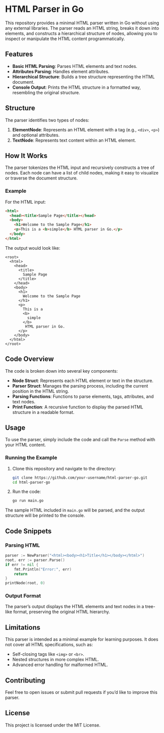# HTML Parser in Go

This repository provides a minimal HTML parser written in Go without using any external libraries. The parser reads an HTML string, breaks it down into elements, and constructs a hierarchical structure of nodes, allowing you to inspect or manipulate the HTML content programmatically.

## Features

- **Basic HTML Parsing**: Parses HTML elements and text nodes.
- **Attributes Parsing**: Handles element attributes.
- **Hierarchical Structure**: Builds a tree structure representing the HTML document.
- **Console Output**: Prints the HTML structure in a formatted way, resembling the original structure.

## Structure

The parser identifies two types of nodes:

1. **ElementNode**: Represents an HTML element with a tag (e.g., `<div>`, `<p>`) and optional attributes.
2. **TextNode**: Represents text content within an HTML element.

## How It Works

The parser tokenizes the HTML input and recursively constructs a tree of nodes. Each node can have a list of child nodes, making it easy to visualize or traverse the document structure.

### Example

For the HTML input:

```html
<html>
  <head><title>Sample Page</title></head>
  <body>
    <h1>Welcome to the Sample Page</h1>
    <p>This is a <b>simple</b> HTML parser in Go.</p>
  </body>
</html>
```

The output would look like:

```plaintext
<root>
  <html>
    <head>
      <title>
        Sample Page
      </title>
    </head>
    <body>
      <h1>
        Welcome to the Sample Page
      </h1>
      <p>
        This is a 
        <b>
          simple
        </b>
         HTML parser in Go.
      </p>
    </body>
  </html>
</root>
```

## Code Overview

The code is broken down into several key components:

- **Node Struct**: Represents each HTML element or text in the structure.
- **Parser Struct**: Manages the parsing process, including the current position in the HTML string.
- **Parsing Functions**: Functions to parse elements, tags, attributes, and text nodes.
- **Print Function**: A recursive function to display the parsed HTML structure in a readable format.

## Usage

To use the parser, simply include the code and call the `Parse` method with your HTML content.

### Running the Example

1. Clone this repository and navigate to the directory:

    ```bash
    git clone https://github.com/your-username/html-parser-go.git
    cd html-parser-go
    ```

2. Run the code:

    ```bash
    go run main.go
    ```

The sample HTML included in `main.go` will be parsed, and the output structure will be printed to the console.

## Code Snippets

### Parsing HTML

```go
parser := NewParser("<html><body><h1>Title</h1></body></html>")
root, err := parser.Parse()
if err != nil {
    fmt.Println("Error:", err)
    return
}
printNode(root, 0)
```

### Output Format

The parser’s output displays the HTML elements and text nodes in a tree-like format, preserving the original HTML hierarchy.

## Limitations

This parser is intended as a minimal example for learning purposes. It does not cover all HTML specifications, such as:
- Self-closing tags like `<img>` or `<br>`.
- Nested structures in more complex HTML.
- Advanced error handling for malformed HTML.

## Contributing

Feel free to open issues or submit pull requests if you’d like to improve this parser.

## License

This project is licensed under the MIT License.
```
